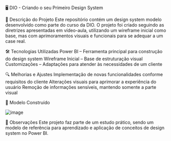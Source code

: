 🖥️ DIO - Criando o seu Primeiro Design System

🎯 Descrição do Projeto
Este repositório contém um design system modelo desenvolvido como parte do curso da DIO. O projeto foi criado seguindo as diretrizes apresentadas em vídeo-aula, utilizando um wireframe inicial como base, mas com aprimoramentos visuais e funcionais para se adequar a um case real.

🛠️ Tecnologias Utilizadas
Power BI – Ferramenta principal para construção do design system
Wireframe Inicial – Base de estruturação visual
Customizações – Adaptações para atender às necessidades de um cliente

🔍 Melhorias e Ajustes
Implementação de novas funcionalidades conforme requisitos do cliente
Alterações visuais para aprimorar a experiência do usuário
Remoção de informações sensíveis, mantendo somente a parte visual

📸 Modelo Construído

![image](https://github.com/user-attachments/assets/716ba16a-9c23-402d-a147-48f632d298bd)

📌 Observações
Este projeto faz parte de um estudo prático, sendo um modelo de referência para aprendizado e aplicação de conceitos de design system no Power BI.
